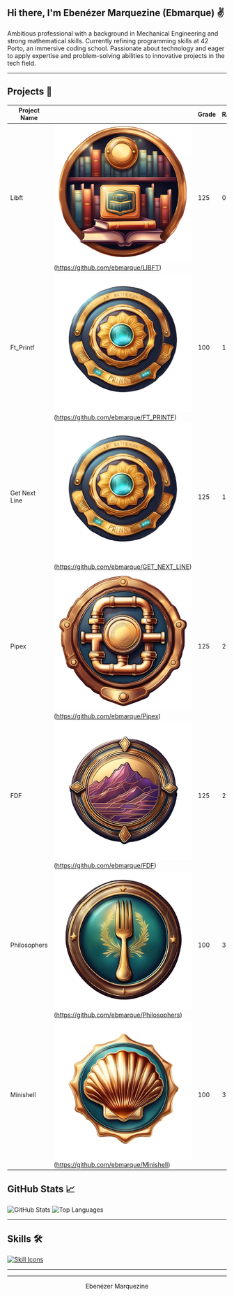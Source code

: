 <!-- Introduction -->
## Hi there, I'm Ebenézer Marquezine (Ebmarque) ✌

Ambitious professional with a background in Mechanical Engineering and strong
mathematical skills. Currently refining programming skills at 42 Porto, an 
immersive coding school. Passionate about technology and eager to apply expertise
and problem-solving abilities to innovative projects in the tech field.

---

## Projects 🚀

| Project Name | | Grade | RANK |
|--------------|-|------|-------------|
| Libft | ![libft](https://github.com/ebmarque/ebmarque/blob/main/.badges/Libft.png.png) (https://github.com/ebmarque/LIBFT) | 125 | 0 |
| Ft_Printf | ![ft_printf](https://github.com/ebmarque/ebmarque/blob/main/.badges/Printf.png.png)(https://github.com/ebmarque/FT_PRINTF) | 100 | 1 |
| Get Next Line | ![gnl](https://github.com/ebmarque/ebmarque/blob/main/.badges/Printf.png.png)(https://github.com/ebmarque/GET_NEXT_LINE) | 125 | 1 |
| Pipex | ![pipex](https://github.com/ebmarque/ebmarque/blob/main/.badges/Pipex.png.png)(https://github.com/ebmarque/Pipex) | 125 | 2 |
| FDF | ![fdf](https://github.com/ebmarque/ebmarque/blob/main/.badges/Fdf.png.png)(https://github.com/ebmarque/FDF) | 125 | 2 |
| Philosophers | ![philosophers](https://github.com/ebmarque/ebmarque/blob/main/.badges/Philosophers.png.png)(https://github.com/ebmarque/Philosophers) | 100 | 3 |
| Minishell | ![Minishell](https://github.com/ebmarque/ebmarque/blob/main/.badges/Minishell.png.png)(https://github.com/ebmarque/Minishell) | 100 | 3 |

<!-- Social Media Badges -->

<!-- Stats and Tools -->
## GitHub Stats 📈

![GitHub Stats](https://github-readme-stats.vercel.app/api?username=ebmarque&show_icons=true&theme=transparent&include_all_commits=true&count_private=true)
![Top Languages](https://github-readme-stats.vercel.app/api/top-langs/?username=ebmarque&layout=compact&langs_count=10&theme=transparent)

---

## Skills 🛠️

[![Skill Icons](https://skillicons.dev/icons?i=git,linux,windows,c,cpp,vim,vscode,bash,github)](https://skillicons.dev)

---



---

<!-- Footer -->
<p align="center">
 Ebenézer Marquezine
</p>
